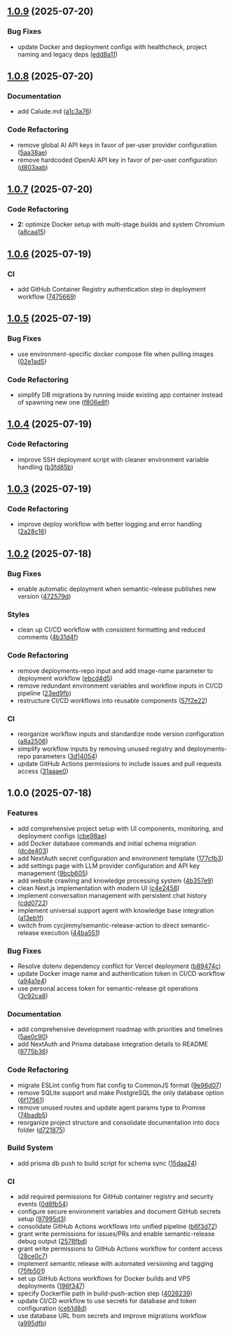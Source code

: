 ## [1.0.9](https://github.com/tonmate/tonmate/compare/v1.0.8...v1.0.9) (2025-07-20)

### Bug Fixes

* update Docker and deployment configs with healthcheck, project naming and legacy deps ([edd8a11](https://github.com/tonmate/tonmate/commit/edd8a117194b7cfc0b4c1e5782f0f2b066d0d08e))

## [1.0.8](https://github.com/tonmate/tonmate/compare/v1.0.7...v1.0.8) (2025-07-20)

### Documentation

* add Calude.md ([a1c3a76](https://github.com/tonmate/tonmate/commit/a1c3a76264ae1b8c17c8e207cce3e9c01cadf10b))

### Code Refactoring

* remove global AI API keys in favor of per-user provider configuration ([5aa38ae](https://github.com/tonmate/tonmate/commit/5aa38aee7ce1f4305b2c1f176daaa13e4decc0bd))
* remove hardcoded OpenAI API key in favor of per-user configuration ([d803aab](https://github.com/tonmate/tonmate/commit/d803aabbb625ebc0f9dbe0282114928e92c52111))

## [1.0.7](https://github.com/tonmate/tonmate/compare/v1.0.6...v1.0.7) (2025-07-20)

### Code Refactoring

* **2:** optimize Docker setup with multi-stage builds and system Chromium ([a8caa15](https://github.com/tonmate/tonmate/commit/a8caa15168d71d612b884c972ee494c714eb605a))

## [1.0.6](https://github.com/tonmate/tonmate/compare/v1.0.5...v1.0.6) (2025-07-19)

### CI

* add GitHub Container Registry authentication step in deployment workflow ([7475669](https://github.com/tonmate/tonmate/commit/7475669e1b5530ef03f2a0e74e7eb40f3365026d))

## [1.0.5](https://github.com/tonmate/tonmate/compare/v1.0.4...v1.0.5) (2025-07-19)

### Bug Fixes

* use environment-specific docker compose file when pulling images ([02e1ad5](https://github.com/tonmate/tonmate/commit/02e1ad58a55cc8b2fd170d87643a0cc7d2e0bbd5))

### Code Refactoring

* simplify DB migrations by running inside existing app container instead of spawning new one ([f806e8f](https://github.com/tonmate/tonmate/commit/f806e8f556dbc24c7c86ba5ac98ecea90a9c6e5b))

## [1.0.4](https://github.com/tonmate/tonmate/compare/v1.0.3...v1.0.4) (2025-07-19)

### Code Refactoring

* improve SSH deployment script with cleaner environment variable handling ([b3fd85b](https://github.com/tonmate/tonmate/commit/b3fd85bce67e17883ee51a2f5e2dcdc69508b8ea))

## [1.0.3](https://github.com/tonmate/tonmate/compare/v1.0.2...v1.0.3) (2025-07-19)

### Code Refactoring

* improve deploy workflow with better logging and error handling ([2a28c16](https://github.com/tonmate/tonmate/commit/2a28c169e61aaa4fe614c2175cae80722b8cade2))

## [1.0.2](https://github.com/tonmate/tonmate/compare/v1.0.1...v1.0.2) (2025-07-18)

### Bug Fixes

* enable automatic deployment when semantic-release publishes new version ([472579d](https://github.com/tonmate/tonmate/commit/472579debe0f2e672ab6da7be745208e925107b4))

### Styles

* clean up CI/CD workflow with consistent formatting and reduced comments ([4b31d4f](https://github.com/tonmate/tonmate/commit/4b31d4f8bde1762ad4e88c79521662fcc4225fd8))

### Code Refactoring

* remove deployments-repo input and add image-name parameter to deployment workflow ([ebcd4d5](https://github.com/tonmate/tonmate/commit/ebcd4d5964161da935d96c91d7e2658136b0d6bd))
* remove redundant environment variables and workflow inputs in CI/CD pipeline ([23ed9fb](https://github.com/tonmate/tonmate/commit/23ed9fb92b4a0f03bbaa313ea523839a1c709c84))
* restructure CI/CD workflows into reusable components ([57f2e22](https://github.com/tonmate/tonmate/commit/57f2e22410e1bbd90cb42e088dbf5de6c8ff05f7))

### CI

* reorganize workflow inputs and standardize node version configuration ([a8a2506](https://github.com/tonmate/tonmate/commit/a8a25060515366e929423fee6f776e97a6a8b71f))
* simplify workflow inputs by removing unused registry and deployments-repo parameters ([3d14054](https://github.com/tonmate/tonmate/commit/3d1405425e979a65325897965da726423cff3552))
* update GitHub Actions permissions to include issues and pull requests access ([31aaae0](https://github.com/tonmate/tonmate/commit/31aaae08ebc6f787fc0fee37f908b655ccc32370))

## 1.0.0 (2025-07-18)

### Features

* add comprehensive project setup with UI components, monitoring, and deployment configs ([cbe98ae](https://github.com/tonmate/tonmate/commit/cbe98ae0db6804e8850c193ccd5767f6f5729aae))
* add Docker database commands and initial schema migration ([dcde403](https://github.com/tonmate/tonmate/commit/dcde40332db593b7c4b9028d2c4995feffc0e86c))
* add NextAuth secret configuration and environment template ([177cfb3](https://github.com/tonmate/tonmate/commit/177cfb3ed852fbf0cad7c264e9cd3ffd96b97aaa))
* add settings page with LLM provider configuration and API key management ([9bcb605](https://github.com/tonmate/tonmate/commit/9bcb605e6a052df3e5a7746f5930c660238a5b74))
* add website crawling and knowledge processing system ([4b357e9](https://github.com/tonmate/tonmate/commit/4b357e9e8ba110fc7a3469211bf1efee654caf12))
* clean Next.js implementation with modern UI ([c4e2458](https://github.com/tonmate/tonmate/commit/c4e24588db2fdb2b3e5f3bf8ff56443d33cb3474))
* implement conversation management with persistent chat history ([cdd0722](https://github.com/tonmate/tonmate/commit/cdd072298ba996700c41a8385f391839a87a16ce))
* implement universal support agent with knowledge base integration ([a13eb1f](https://github.com/tonmate/tonmate/commit/a13eb1fa905c2356421ab053b3acbc16ad452889))
* switch from cycjimmy/semantic-release-action to direct semantic-release execution ([44ba551](https://github.com/tonmate/tonmate/commit/44ba5510c148d5093b184195e63777fe72bb51f5))

### Bug Fixes

* Resolve dotenv dependency conflict for Vercel deployment ([b89474c](https://github.com/tonmate/tonmate/commit/b89474c46433408f7f05420ba707db2b7d42eb2c))
* update Docker image name and authentication token in CI/CD workflow ([a94a1e4](https://github.com/tonmate/tonmate/commit/a94a1e4991dfbf4e521ccc1090692423091e4b30))
* use personal access token for semantic-release git operations ([3c92ca8](https://github.com/tonmate/tonmate/commit/3c92ca888e609b685d663f844e50d4bf133deb6e))

### Documentation

* add comprehensive development roadmap with priorities and timelines ([5ae0c90](https://github.com/tonmate/tonmate/commit/5ae0c90da50bb16bf354bed9f8d2f2b3fcd3990b))
* add NextAuth and Prisma database integration details to README ([8775b36](https://github.com/tonmate/tonmate/commit/8775b36255e230fdc6e3d1e75269d438c767ec81))

### Code Refactoring

* migrate ESLint config from flat config to CommonJS format ([9e96d07](https://github.com/tonmate/tonmate/commit/9e96d07bb8b4a2814ee3f45b71b554b673d5ad51))
* remove SQLite support and make PostgreSQL the only database option ([6f17561](https://github.com/tonmate/tonmate/commit/6f17561445e1482fd5c5d7b27cf8e7a5158bff95))
* remove unused routes and update agent params type to Promise ([74badb5](https://github.com/tonmate/tonmate/commit/74badb523346009803e3961a3d786fb520fac7a1))
* reorganize project structure and consolidate documentation into docs folder ([d721875](https://github.com/tonmate/tonmate/commit/d7218753008e199ecca189c06b0567b20f158dcd))

### Build System

* add prisma db push to build script for schema sync ([15daa24](https://github.com/tonmate/tonmate/commit/15daa24a332e8b2c6a7fea7c5ff6448a9003f47e))

### CI

* add required permissions for GitHub container registry and security events ([0d8fb54](https://github.com/tonmate/tonmate/commit/0d8fb54ac164e7bbf1baac0d29efd9d4fde06d43))
* configure secure environment variables and document GitHub secrets setup ([97995d3](https://github.com/tonmate/tonmate/commit/97995d3d2cc503b70ffd7dd82afa7906c55e4e72))
* consolidate GitHub Actions workflows into unified pipeline ([b6f3d72](https://github.com/tonmate/tonmate/commit/b6f3d728a58d90cdf12483b62aac0a012e131867))
* grant write permissions for issues/PRs and enable semantic-release debug output ([2578fbd](https://github.com/tonmate/tonmate/commit/2578fbdfc84be9d37c4988a5f43b124facecb710))
* grant write permissions to GitHub Actions workflow for content access ([28ce0c7](https://github.com/tonmate/tonmate/commit/28ce0c7e76686346757a84b2a0bf3eeee06a3da8))
* implement semantic release with automated versioning and tagging ([75fb501](https://github.com/tonmate/tonmate/commit/75fb5011bd8f2ccb3a9cc1489026b4ef1567e39e))
* set up GitHub Actions workflows for Docker builds and VPS deployments ([196f347](https://github.com/tonmate/tonmate/commit/196f3474b6aa8b51c8e718edd5d6212fe36f0dc0))
* specify Dockerfile path in build-push-action step ([4026239](https://github.com/tonmate/tonmate/commit/402623904dab33be4139687341a4bdc6ec7fb5cd))
* update CI/CD workflow to use secrets for database and token configuration ([ceb1d8d](https://github.com/tonmate/tonmate/commit/ceb1d8d6e60f1b93f30811a92e2b83a1f70f3ea7))
* use database URL from secrets and improve migrations workflow ([a995dfb](https://github.com/tonmate/tonmate/commit/a995dfbbfd9c020eb88d133ac0402a7f51eb11f2))

